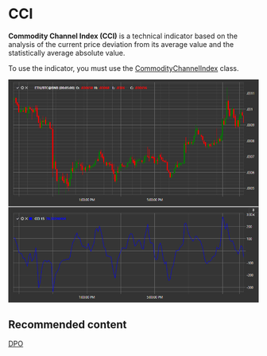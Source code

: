 # CCI

**Commodity Channel Index (CCI)** is a technical indicator based on the analysis of the current price deviation from its average value and the statistically average absolute value. 

To use the indicator, you must use the [CommodityChannelIndex](xref:StockSharp.Algo.Indicators.CommodityChannelIndex) class. 

![IndicatorCommodityChannelIndex](../images/IndicatorCommodityChannelIndex.png)

## Recommended content

[DPO](IndicatorDetrendedPriceOscillator.md)
